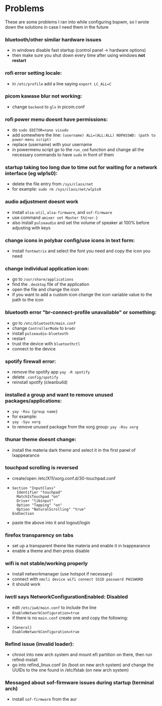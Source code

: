 # Problems
These are some problems I ran into while configuring bspwm, so I wrote down the solutions in case I need them in the future

### bluetooth/other similar hardware issues
* in windows disable fast startup (control panel -> hardware options)
* then make sure you shut down every time after using windows **not restart**

### rofi error setting locale: ###
* in `/etc/profile` add a line saying `export LC_ALL=C`

### picom kawase blur not working: ###
* change `backend` to `glx` in picom.conf

### rofi power menu doesnt have permissions: ###
* do `sudo EDITOR=nano visudo`
* add somewhere the line: `(username) ALL=(ALL:ALL) NOPASSWD: (path to power-menu script)`
* replace (username) with your username
* in powermenu script go to the `run_cmd` function and change all the necessary commands to have `sudo` in front of them

### startup taking too long due to time out for waiting for a network interface (eg wlp1s0): ###
* delete the file entry from `/sys/class/net`
* for example: `sudo rm /sys/class/net/wlp1s0`

### audio adjustment doesnt work ###
* install `alsa-util`, `alsa-firmware`, and `sof-firmware`
* use command `amixer set Master 5%{+or-}`
* also install `pulseaudio` and set the volume of speaker at 100% before adjusting with keys 	

### change icons in polybar config/use icons in text form: ###
* install `fontmatrix` and select the font you need and copy the icon you need

### change individual application icon: ###
* go to `/usr/share/applications`
* find the `.desktop` file of the application
* open the file and change the icon
* if you want to add a custom icon change the icon variable value to the path to the icon

### bluetooth error "br-connect-profile unavailable" or something: ###
* go to `/etc/bluetooth/main.conf`
* change `ControllerMode` to `bredr`
* install `pulseaudio-bluetooth`
* restart
* trust the device with `bluetoothctl`
* connect to the device

### spotify firewall error: ###
* remove the spotify app `yay -R spotify`
* delete `.config/spotify`
* reinstall spotify (cleanbuild)

### installed a group and want to remove unused packages/applications: ###
* `yay -Rsu {group name}`
* for example:
* `yay -Syu xorg`
* to remove unused package from the xorg group: `yay -Rsu xorg`

### thunar theme doesnt change: ###
* install the materia dark theme and select it in the first panel of lxappearance

### touchpad scrolling is reversed
* create/open /etc/X11/xorg.conf.d/30-touchpad.conf
* ``` 
  Section "InputClass"
    Identifier "touchpad"
    MatchIsTouchpad "on"
    Driver "libinput"
    Option "Tapping" "on"
    Option "NaturalScrolling" "true"
  EndSection
  ```
* paste the above into it and logout/login

### firefox transparency on tabs
* set up a transparent theme like materia and enable it in lxappearance
* enable a theme and then press disable

### wifi is not stable/working properly
* install networkmanager (use hotspot if necessary)
* connect with `nmcli device wifi connect SSID password PASSWORD`
* it should work

### iwctl says NetworkConfigurationEnabled: Disabled
* edit `/etc/iwd/main.conf` to include the line `EnableNetworkConfiguration=true`
* if there is no `main.conf` create one and copy the following:
* ```
  [General]
  EnableNetworkConfiguration=true
  ```

### Refind issue (invalid loader):
* chroot into new arch system and mount efi partition on there, then run refind-install
* go into refind_linux.conf (in /boot on new arch system) and change the UUIDs to the one found in /etc/fstab
(on new arch system)

### Messaged about sof-firmware issues during startup (terminal arch)
* install `sof-firmware` from the aur
